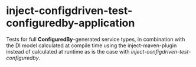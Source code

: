 # inject-configdriven-test-configuredby-application

Tests for full <b>ConfiguredBy</b>-generated service types, in combination with the DI model calculated at compile time using the inject-maven-plugin instead of calculated at runtime as is the case with <i>inject-configdriven-test-configuredby</i>.
